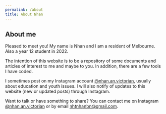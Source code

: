 ```yaml
---
permalink: /about
title: About Nhan
---
```


## About me

Pleased to meet you!
My name is Nhan and I am a resident of Melbourne.
Also a year 12 student in 2022.

The intention of this website is to be a repository of some documents and articles of interest to me and maybe to you. In addition, there are a few tools I have coded.

I sometimes post on my Instagram account [@nhan.an.victorian](https://instagram.com/nhan.an.victorian),
usually about education and youth issues. I will also notify of updates to this website (new or updated posts) through Instagram.

Want to talk or have something to share?
You can contact me on Instagram [@nhan.an.victorian](https://instagram.com/nhan.an.victorian)
or by email [nhtnhanbn@gmail.com](mailto:nhtnhanbn@gmail.com).